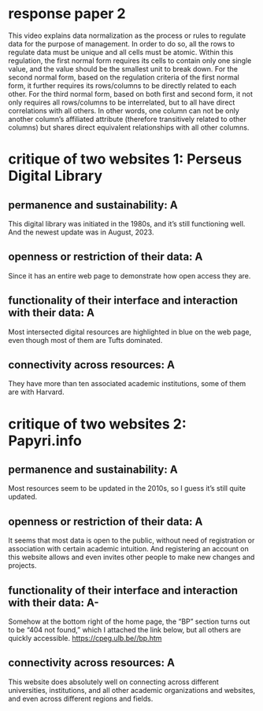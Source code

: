 # response paper 2
This video explains data normalization as the process or rules to regulate data for the purpose of management. In order to do so, all the rows to regulate data must be unique and all cells must be atomic. Within this regulation, the first normal form requires its cells to contain only one single value, and the value should be the smallest unit to break down. For the second normal form, based on the regulation criteria of the first normal form, it further requires its rows/columns to be directly related to each other. For the third normal form, based on both first and second form, it not only requires all rows/columns to be interrelated, but to all have direct correlations with all others. In other words, one column can not be only another column’s affiliated attribute (therefore transitively related to other columns) but shares direct equivalent relationships with all other columns.

# critique of two websites 1: Perseus Digital Library
## permanence and sustainability: A
This digital library was initiated in the 1980s, and it’s still functioning well. And the newest update was in August, 2023. 

## openness or restriction of their data: A
Since it has an entire web page to demonstrate how open access they are. 

## functionality of their interface and interaction with their data: A
Most intersected digital resources are highlighted in blue on the web page, even though most of them are Tufts dominated. 

## connectivity across resources: A
They have more than ten associated academic institutions, some of them are with Harvard. 


# critique of two websites 2: Papyri.info
## permanence and sustainability: A
Most resources seem to be updated in the 2010s, so I guess it’s still quite updated. 

## openness or restriction of their data: A
It seems that most data is open to the public, without need of registration or association with certain academic intuition. And registering an account on this website allows and even invites other people to make new changes and projects. 

## functionality of their interface and interaction with their data: A-
Somehow at the bottom right of the home page, the “BP” section turns out to be “404 not found,” which I attached the link below, but all others are quickly accessible. 
https://cpeg.ulb.be//bp.htm 

## connectivity across resources: A
This website does absolutely well on connecting across different universities, institutions, and all other academic organizations and websites, and even across different regions and fields. 
